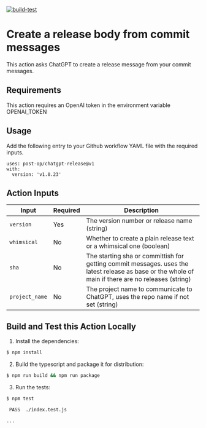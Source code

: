 [![build-test](https://github.com/post-op/chatgpt-release/actions/workflows/test.yml/badge.svg)](https://github.com/post-op/chatgpt-release/actions/workflows/test.yml)

# Create a release body from commit messages

This action asks ChatGPT to create a release message from your commit messages.

## Requirements

This action requires an OpenAI token in the environment variable OPENAI_TOKEN

## Usage

Add the following entry to your Github workflow YAML file with the required inputs.

```
uses: post-op/chatgpt-release@v1
with:
  version: 'v1.0.23'
```

## Action Inputs

| Input | Required | Description |
| --- | --- | --- |
| `version` | Yes | The version number or release name (string) |
| `whimsical` | No | Whether to create a plain release text or a whimsical one (boolean) |
| `sha` | No | The starting sha or committish for getting commit messages. uses the latest release as base or the whole of main if there are no releases (string) |
| `project_name` | No | The project name to communicate to ChatGPT, uses the repo name if not set (string) |

## Build and Test this Action Locally

1. Install the dependencies:

```bash
$ npm install
```

2. Build the typescript and package it for distribution: 

```bash
$ npm run build && npm run package
```

3. Run the tests:

```bash
$ npm test

 PASS  ./index.test.js

...
```